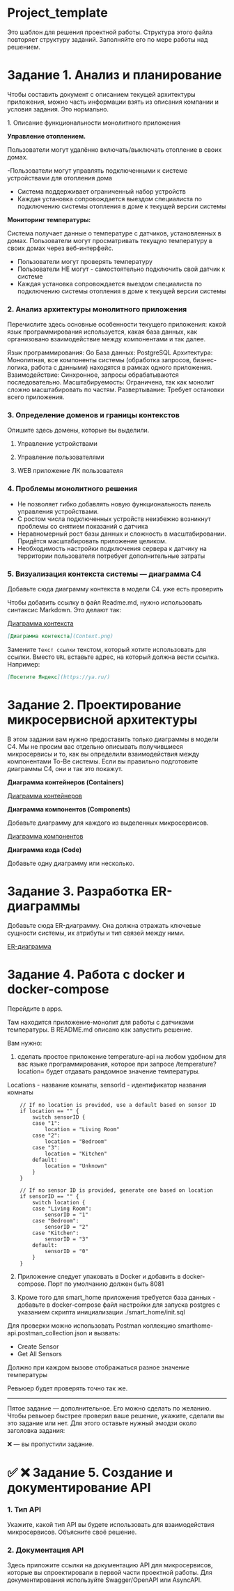 # Project_template

Это шаблон для решения проектной работы. Структура этого файла повторяет структуру заданий. Заполняйте его по мере работы над решением.

# Задание 1. Анализ и планирование

<aside>

Чтобы составить документ с описанием текущей архитектуры приложения, можно часть информации взять из описания компании и условия задания. Это нормально.

</aside

### 1. Описание функциональности монолитного приложения

**Управление отоплением.**

Пользователи могут удалённо включать/выключать отопление в своих домах.

-Пользователи могут управлять подключенными к системе устройствами для отопления дома
- Система поддерживает ограниченный набор устройств
- Каждая установка сопровождается выездом специалиста по подключению системы отопления в доме к текущей версии системы

**Мониторинг температуры:**

Система получает данные о температуре с датчиков, установленных в домах. Пользователи могут просматривать текущую температуру в своих домах через веб-интерфейс.

- Пользователи могут проверять температуру
- Пользователи НЕ могут - самостоятельно подключить свой датчик к системе
- Каждая установка сопровождается выездом специалиста по подключению системы отопления в доме к текущей версии системы

### 2. Анализ архитектуры монолитного приложения

Перечислите здесь основные особенности текущего приложения: какой язык программирования используется, какая база данных, как организовано взаимодействие между компонентами и так далее.

Язык программирования: Go
База данных: PostgreSQL
Архитектура: Монолитная, все компоненты системы (обработка запросов, бизнес-логика, работа с данными) находятся в рамках одного приложения.
Взаимодействие: Синхронное, запросы обрабатываются последовательно.
Масштабируемость: Ограничена, так как монолит сложно масштабировать по частям.
Развертывание: Требует остановки всего приложения.

### 3. Определение доменов и границы контекстов

Опишите здесь домены, которые вы выделили.

 1. Управление устройствами

 2. Управление пользователями

 3. WEB приложение
    ЛК пользователя

### **4. Проблемы монолитного решения**

- Не позволяет гибко добавлять новую функциональность
панель управления устройствами. 
- С ростом числа подключенных устройств неизбежно возникнут проблемы со снятием показаний с датчика
- Неравномерный рост базы данных и сложность в масштабировании. Придётся масштабировать приложение целиком.
- Необходимость настройки подключения сервера к датчику на территории пользователя потребует дополнительные затраты


### 5. Визуализация контекста системы — диаграмма С4

Добавьте сюда диаграмму контекста в модели C4.
уже есть проверить


Чтобы добавить ссылку в файл Readme.md, нужно использовать синтаксис Markdown. Это делают так:

[Диаграмма контекста](Context.png)

```markdown
[Диаграмма контекста](Context.png)
```

Замените `Текст ссылки` текстом, который хотите использовать для ссылки. Вместо `URL` вставьте адрес, на который должна вести ссылка. Например:

```markdown
[Посетите Яндекс](https://ya.ru/)
```

# Задание 2. Проектирование микросервисной архитектуры

В этом задании вам нужно предоставить только диаграммы в модели C4. Мы не просим вас отдельно описывать получившиеся микросервисы и то, как вы определили взаимодействия между компонентами To-Be системы. Если вы правильно подготовите диаграммы C4, они и так это покажут.

**Диаграмма контейнеров (Containers)**

[Диаграмма контейнеров](Container.png)

**Диаграмма компонентов (Components)**

Добавьте диаграмму для каждого из выделенных микросервисов.

[Диаграмма компонентов](Component.png)

**Диаграмма кода (Code)**

Добавьте одну диаграмму или несколько.

# Задание 3. Разработка ER-диаграммы

Добавьте сюда ER-диаграмму. Она должна отражать ключевые сущности системы, их атрибуты и тип связей между ними.

[ER-диаграмма](ER_diagram.png)

# Задание 4. Работа с docker и docker-compose

Перейдите в apps.

Там находится приложение-монолит для работы с датчиками температуры. В README.md описано как запустить решение.

Вам нужно:

1) сделать простое приложение temperature-api на любом удобном для вас языке программирования, которое при запросе /temperature?location= будет отдавать рандомное значение температуры.

Locations - название комнаты, sensorId - идентификатор названия комнаты

```
	// If no location is provided, use a default based on sensor ID
	if location == "" {
		switch sensorID {
		case "1":
			location = "Living Room"
		case "2":
			location = "Bedroom"
		case "3":
			location = "Kitchen"
		default:
			location = "Unknown"
		}
	}

	// If no sensor ID is provided, generate one based on location
	if sensorID == "" {
		switch location {
		case "Living Room":
			sensorID = "1"
		case "Bedroom":
			sensorID = "2"
		case "Kitchen":
			sensorID = "3"
		default:
			sensorID = "0"
		}
	}
```

2) Приложение следует упаковать в Docker и добавить в docker-compose. Порт по умолчанию должен быть 8081

3) Кроме того для smart_home приложения требуется база данных - добавьте в docker-compose файл настройки для запуска postgres с указанием скрипта инициализации ./smart_home/init.sql

Для проверки можно использовать Postman коллекцию smarthome-api.postman_collection.json и вызвать:

- Create Sensor
- Get All Sensors

Должно при каждом вызове отображаться разное значение температуры

Ревьюер будет проверять точно так же.

--------
Пятое задание — дополнительное. Его можно сделать по желанию. Чтобы ревьюер быстрее проверил ваше решение, укажите, сделали вы это задание или нет. Для этого оставьте нужный эмодзи около заголовка задания:

❌ — вы пропустили задание.

# ✅ ❌ Задание 5. Создание и документирование API

### 1. Тип API

Укажите, какой тип API вы будете использовать для взаимодействия микросервисов. Объясните своё решение.

### 2. Документация API

Здесь приложите ссылки на документацию API для микросервисов, которые вы спроектировали в первой части проектной работы. Для документирования используйте Swagger/OpenAPI или AsyncAPI.
